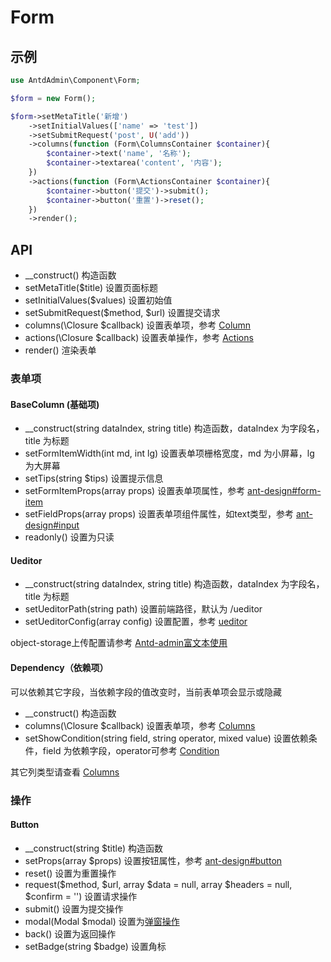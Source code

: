 # Form

## 示例

```php
use AntdAdmin\Component\Form;

$form = new Form();

$form->setMetaTitle('新增')
    ->setInitialValues(['name' => 'test'])
    ->setSubmitRequest('post', U('add'))
    ->columns(function (Form\ColumnsContainer $container){
        $container->text('name', '名称');
        $container->textarea('content', '内容');
    })
    ->actions(function (Form\ActionsContainer $container){
        $container->button('提交')->submit();
        $container->button('重置')->reset();
    })
    ->render();
```

## API

* __construct() 构造函数
* setMetaTitle($title) 设置页面标题
* setInitialValues($values) 设置初始值
* setSubmitRequest(\$method, \$url) 设置提交请求
* columns(\Closure $callback) 设置表单项，参考 [Column](#表单项)
* actions(\Closure $callback) 设置表单操作，参考 [Actions](#操作)
* render() 渲染表单

### 表单项

#### BaseColumn (基础项)

* __construct(string dataIndex, string title) 构造函数，dataIndex 为字段名，title 为标题
* setFormItemWidth(int md, int lg) 设置表单项栅格宽度，md 为小屏幕，lg 为大屏幕
* setTips(string $tips) 设置提示信息
* setFormItemProps(array props)
  设置表单项属性，参考 [ant-design#form-item](https://ant.design/components/form-cn/#formitem)
* setFieldProps(array props)
  设置表单项组件属性，如text类型，参考 [ant-design#input](https://ant.design/components/input-cn/#api)
* readonly() 设置为只读

#### Ueditor

* __construct(string dataIndex, string title) 构造函数，dataIndex 为字段名，title 为标题
* setUeditorPath(string path) 设置前端路径，默认为 /ueditor
* setUeditorConfig(array config) 设置配置，参考 [ueditor](https://github.com/fex-team/ueditor)

object-storage上传配置请参考 [Antd-admin富文本使用](https://github.com/quansitech/qscmf-formitem-object-storage?tab=readme-ov-file#Antd-admin富文本使用)

#### Dependency（依赖项）

可以依赖其它字段，当依赖字段的值改变时，当前表单项会显示或隐藏

* __construct() 构造函数
* columns(\Closure $callback) 设置表单项，参考 [Columns](#表单项)
* setShowCondition(string field, string operator, mixed value)
  设置依赖条件，field 为依赖字段，operator可参考 [Condition](./Condition.md#operator)

其它列类型请查看 [Columns](./Columns.md)

### 操作

#### Button

* __construct(string $title) 构造函数
* setProps(array $props) 设置按钮属性，参考 [ant-design#button](https://ant.design/components/button-cn/#API)
* reset() 设置为重置操作
* request(\$method, \$url, array \$data = null, array \$headers = null, \$confirm = '') 设置请求操作
* submit() 设置为提交操作
* modal(Modal $modal) 设置为[弹窗操作](./Modal.md)
* back() 设置为返回操作
* setBadge(string $badge) 设置角标